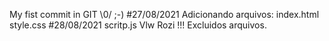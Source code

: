 My fist commit in GIT \0/ ;-)
#27/08/2021
Adicionando arquivos:
index.html
style.css
#28/08/2021
scritp.js
Vlw Rozi !!!
Excluidos arquivos. 